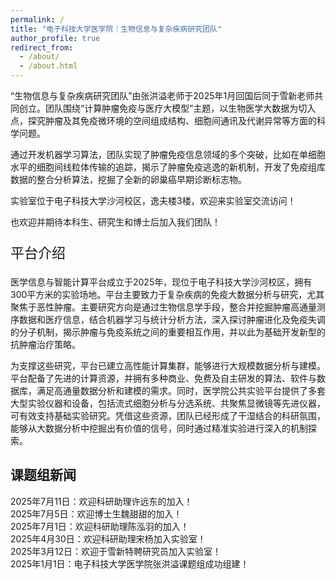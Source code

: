 ```yaml
---
permalink: /
title: "电子科技大学医学院｜生物信息与复杂疾病研究团队"
author_profile: true
redirect_from: 
  - /about/
  - /about.html
---
```


“生物信息与复杂疾病研究团队”由张洪溢老师于2025年1月回国后同于雪新老师共同创立。团队围绕“计算肿瘤免疫与医疗大模型”主题，以生物医学大数据为切入点，探究肿瘤及其免疫微环境的空间组成结构、细胞间通讯及代谢异常等方面的科学问题。

通过开发机器学习算法，团队实现了肿瘤免疫信息领域的多个突破，比如在单细胞水平的细胞间线粒体传输的追踪，揭示了肿瘤免疫逃逸的新机制，开发了免疫组库数据的整合分析算法，挖掘了全新的卵巢癌早期诊断标志物。

实验室位于电子科技大学沙河校区，逸夫楼3楼，欢迎来实验室交流访问！

也欢迎并期待本科生、研究生和博士后加入我们团队！

  
<p style="font-size: 22px;"> 平台介绍  </p>  
  
医学信息与智能计算平台成立于2025年，现位于电子科技大学沙河校区，拥有300平方米的实验场地。平台主要致力于复杂疾病的免疫大数据分析与研究，尤其聚焦于恶性肿瘤。主要研究方向是通过生物信息学手段，整合并挖掘肿瘤高通量测序数据和医疗信息，结合机器学习与统计分析方法，深入探讨肿瘤进化及免疫失调的分子机制，揭示肿瘤与免疫系统之间的重要相互作用，并以此为基础开发新型的抗肿瘤治疗策略。  

为支撑这些研究，平台已建立高性能计算集群，能够进行大规模数据分析与建模。平台配备了先进的计算资源，并拥有多种商业、免费及自主研发的算法、软件与数据库，满足高通量数据分析和建模的需求。同时，医学院公共实验平台提供了多套大型实验仪器和设备，包括流式细胞分析与分选系统、共聚焦显微镜等先进仪器，可有效支持基础实验研究。凭借这些资源，团队已经形成了干湿结合的科研氛围，能够从大数据分析中挖掘出有价值的信号，同时通过精准实验进行深入的机制探索。  
    
    
## 课题组新闻
<!-- 最新的消息写在上面，同时注意，每一行的"！"后面要加两个空格，代表回车键。 -->
2025年7月11日：欢迎科研助理许远东的加入！  
2025年7月5日：欢迎博士生魏甜甜的加入！  
2025年7月1日：欢迎科研助理陈泓羽的加入！  
2025年4月30日：欢迎科研助理宋杨加入实验室！  
2025年3月12日：欢迎于雪新特聘研究员加入实验室！  
2025年1月1日：电子科技大学医学院张洪溢课题组成功组建！
